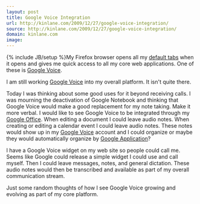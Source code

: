 ```yaml
---
layout: post
title: Google Voice Integration
url: http://kinlane.com/2009/12/27/google-voice-integration/
source: http://kinlane.com/2009/12/27/google-voice-integration/
domain: kinlane.com
image: 
---
```

{% include JB/setup %}My Firefox browser opens all my <a href="http://www.kinlane.com/?p=1005">default tabs</a> when it opens and gives me quick access to all my core web applications. One of these is <a href="https://www.google.com/voice/">Google Voice</a>.<p></p>
I am still working <a href="https://www.google.com/voice/">Google Voice</a> into my overall platform. It isn't quite there.<p></p>
Today I was thinking about some good uses for it beyond receiving calls. I was mourning the deactivation of Google Notebook and thinking that Google Voice would make a good replacement for my note taking. Make it more verbal. I would like to see Google Voice to be integrated through my <a href="http://www.kinlane.com/?p=626">Google Office</a>. When editing a document I could leave audio notes. When creating or editing a calendar event I could leave audio notes. These notes would show up in my <a href="https://www.google.com/voice/">Google Voice</a> account and I could organize or maybe they would automatically organize by <a href="http://www.kinlane.com/?p=626">Google Application</a>?<p></p>
I have a Google Voice widget on my web site so people could call me. Seems like Google could release a simple widget I could use and call myself. Then I could leave messages, notes, and general dictation. These audio notes would then be transcribed and available as part of my overall communication stream.<p></p>
Just some random thoughts of how I see Google Voice growing and evolving as part of my core platform.
